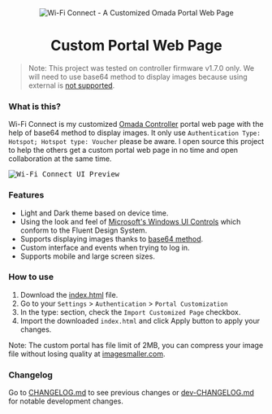 <div align="center">
  <img src="https://i.imgur.com/x4n6SUk.png" alt="Wi-Fi Connect - A Customized Omada Portal Web Page"/>
  <h1>Custom Portal Web Page</h1>
</div>

> Note: This project was tested on controller firmware v1.7.0 only. We will need to use base64 method to display images because using external is [not supported](https://www.tp-link.com/us/support/faq/3264/).

### What is this?

Wi-Fi Connect is my customized [Omada Controller](https://omada.tplinkcloud.com/) portal web page with the help of base64 method to display images. It only use `Authentication Type: Hotspot; Hotspot type: Voucher` please be aware. I open source this project to help the others get a custom portal web page in no time and open collaboration at the same time.

<kbd><img src="https://i.imgur.com/NBQcJYr.png" alt="Wi-Fi Connect UI Preview"></kbd>

### Features

- Light and Dark theme based on device time.
- Using the look and feel of [Microsoft's Windows UI Controls](https://www.figma.com/community/file/1159947337437047524) which conform to the Fluent Design System.
- Supports displaying images thanks to [base64 method](https://www.base64-image.de/).
- Custom interface and events when trying to log in.
- Supports mobile and large screen sizes.

### How to use

1. Download the [index.html](https://github.com/MinecraftJohn/wifi-connect/blob/main/index.html) file.
2. Go to your `Settings` > `Authentication` > `Portal Customization`
3. In the type: section, check the `Import Customized Page` checkbox.
4. Import the downloaded `index.html` and click Apply button to apply your changes.

Note: The custom portal has file limit of 2MB, you can compress your image file without losing quality at [imagesmaller.com](https://www.imagesmaller.com/).

### Changelog

Go to [CHANGELOG.md](https://github.com/MinecraftJohn/wifi-connect/blob/main/CHANGELOG.md) to see previous changes or [dev-CHANGELOG.md](https://github.com/MinecraftJohn/wifi-connect/blob/development/dev-CHANGELOG.md) for notable development changes.
